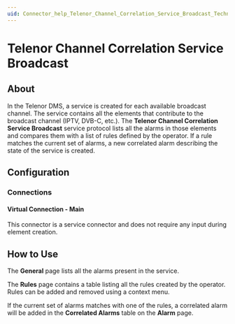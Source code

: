 ```yaml
---
uid: Connector_help_Telenor_Channel_Correlation_Service_Broadcast_Technical
---
```


# Telenor Channel Correlation Service Broadcast

## About

In the Telenor DMS, a service is created for each available broadcast channel. The service contains all the elements that contribute to the broadcast channel (IPTV, DVB-C, etc.). The **Telenor Channel Correlation Service Broadcast** service protocol lists all the alarms in those elements and compares them with a list of rules defined by the operator. If a rule matches the current set of alarms, a new correlated alarm describing the state of the service is created.

## Configuration

### Connections

#### Virtual Connection - Main

This connector is a service connector and does not require any input during element creation.

## How to Use

The **General** page lists all the alarms present in the service.

The **Rules** page contains a table listing all the rules created by the operator. Rules can be added and removed using a context menu.

If the current set of alarms matches with one of the rules, a correlated alarm will be added in the **Correlated Alarms** table on the **Alarm** page.

